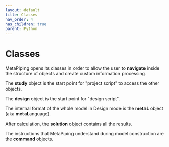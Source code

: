 ```yaml
---
layout: default
title: Classes
nav_order: 4
has_children: true
parent: Python
---
```


# Classes

MetaPiping opens its classes in order to allow the user to **navigate** inside the structure of objects and create custom information processing.

The **study** object is the start point for "project script" to access the other objects.

The **design** object is the start point for "design script".

The internal format of the whole model in Design mode is the **metaL** object (aka **metaL**anguage).

After calculation, the **solution** object contains all the results.

The instructions that MetaPiping understand during model construction are the **command** objects.

